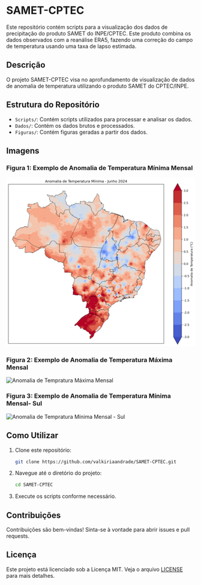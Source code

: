 # SAMET-CPTEC

Este repositório contém scripts para a visualização dos dados de precipitação do produto SAMET do INPE/CPTEC. Este produto combina os dados observados com a reanálise ERA5, fazendo uma correção do campo de temperatura usando uma taxa de lapso estimada.

## Descrição

O projeto SAMET-CPTEC visa no aprofundamento de visualização de dados de anomalia de temperatura utilizando o produto SAMET do CPTEC/INPE. 

## Estrutura do Repositório

- `Scripts/`: Contém scripts utilizados para processar e analisar os dados.
- `Dados/`: Contém os dados brutos e processados.
- `Figuras/`: Contém figuras geradas a partir dos dados.

## Imagens

### Figura 1: Exemplo de Anomalia de Temperatura Mínima Mensal

![Anomalia de Tempratura Mínima Mensal](Figuras/anomalia_temperatura_minima_jun.png)

### Figura 2: Exemplo de Anomalia de Temperatura Máxima Mensal

![Anomalia de Tempratura Máxima Mensal](Figuras/Acum_PRP_Jul_2024_Norte.png)

### Figura 3: Exemplo de Anomalia de Temperatura Mínima Mensal- Sul

![Anomalia de Tempratura Mínima Mensal - Sul](Figuras/climatologia_PRP_outubro.png)

## Como Utilizar

1. Clone este repositório:
    ```bash
    git clone https://github.com/valkiriaandrade/SAMET-CPTEC.git
    ```

2. Navegue até o diretório do projeto:
    ```bash
    cd SAMET-CPTEC
    ```

3. Execute os scripts conforme necessário.

## Contribuições

Contribuições são bem-vindas! Sinta-se à vontade para abrir issues e pull requests.

## Licença

Este projeto está licenciado sob a Licença MIT. Veja o arquivo [LICENSE](LICENSE) para mais detalhes.

